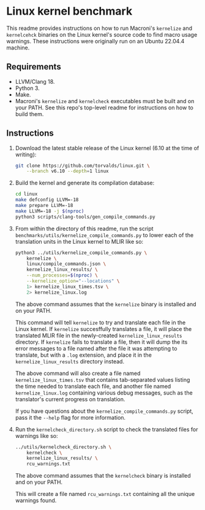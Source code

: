 # Linux kernel benchmark

This readme provides instructions on how to run Macroni's `kernelize` and
`kernelcehck` binaries on the Linux kernel's source code to find macro usage
warnings. These instructions were originally run on an Ubuntu 22.04.4 machine.

## Requirements

- LLVM/Clang 18.
- Python 3.
- Make.
- Macroni's `kernelize` and `kernelcheck` executables must be built and on your
  PATH. See this repo's top-level readme for instructions on how to build them.

## Instructions

1. Download the latest stable release of the Linux kernel (6.10 at the time of
   writing):

    ```sh
    git clone https://github.com/torvalds/linux.git \
        --branch v6.10 --depth=1 linux
    ```

2. Build the kernel and generate its compilation database:

    ```sh
    cd linux
    make defconfig LLVM=-18
    make prepare LLVM=-18
    make LLVM=-18 -j $(nproc)
    python3 scripts/clang-tools/gen_compile_commands.py
    ```

3. From within the directory of this readme, run the script
   `benchmarks/utils/kernelize_compile_commands.py` to lower each of the
   translation units in the Linux kernel to MLIR like so:

    ```sh
    python3 ../utils/kernelize_compile_commands.py \
        kernelize \
        linux/compile_commands.json \
        kernelize_linux_results/ \
        --num_processes=$(nproc) \
        --kernelize_option="--locations" \
        1> kernelize_linux_times.tsv \
        2> kernelize_linux.log
    ```

    The above command assumes that the `kernelize` binary is installed and on
    your PATH.

    This command will tell `kernelize` to try and translate each file in the
    Linux kernel. If `kernelize` succesffully translates a file, it will place
    the translated MLIR file in the newly-created `kernelize_linux_results`
    directory. If `kernelize` fails to translate a file, then it will dump the
    its error messages to a file named after the file it was attempting to
    translate, but with a `.log` extension, and place it in the
    `kernelize_linux_results` directory instead.

    The above command will also create a file named `kernelize_linux_times.tsv`
    that contains tab-separated values listing the time needed to translate each
    file, and another file named `kernelize_linux.log` containing various debug
    messages, such as the translator's current progress on translation.

    If you have questions about the `kernelize_compile_commands.py` script, pass
    it the `--help` flag for more information.

4. Run the `kernelcheck_directory.sh` script to check the translated files for
   warnings like so:

    ```sh
    ../utils/kernelcheck_directory.sh \
        kernelcheck \
        kernelize_linux_results/ \
        rcu_warnings.txt
    ```

    The above command assumes that the `kernelcheck` binary is installed and on
    your PATH.

    This will create a file named `rcu_warnings.txt` containing all the unique
    warnings found.
